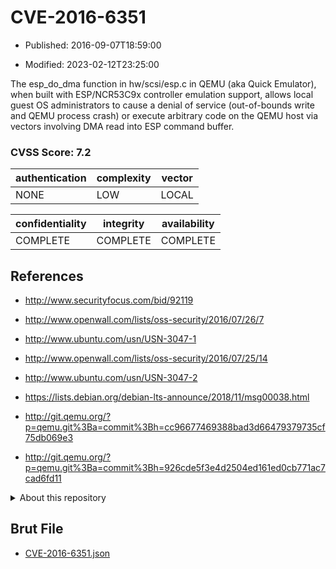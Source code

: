 # CVE-2016-6351

- Published: 2016-09-07T18:59:00

- Modified: 2023-02-12T23:25:00

The esp_do_dma function in hw/scsi/esp.c in QEMU (aka Quick Emulator), when built with ESP/NCR53C9x controller emulation support, allows local guest OS administrators to cause a denial of service (out-of-bounds write and QEMU process crash) or execute arbitrary code on the QEMU host via vectors involving DMA read into ESP command buffer.

### CVSS Score: **7.2**

| authentication | complexity | vector |
| --- | --- | --- |
| NONE | LOW | LOCAL |

| confidentiality | integrity | availability |
| --- | --- | --- |
| COMPLETE | COMPLETE | COMPLETE |

## References

* http://www.securityfocus.com/bid/92119

* http://www.openwall.com/lists/oss-security/2016/07/26/7

* http://www.ubuntu.com/usn/USN-3047-1

* http://www.openwall.com/lists/oss-security/2016/07/25/14

* http://www.ubuntu.com/usn/USN-3047-2

* https://lists.debian.org/debian-lts-announce/2018/11/msg00038.html

* http://git.qemu.org/?p=qemu.git%3Ba=commit%3Bh=cc96677469388bad3d66479379735cf75db069e3

* http://git.qemu.org/?p=qemu.git%3Ba=commit%3Bh=926cde5f3e4d2504ed161ed0cb771ac7cad6fd11

<details>
<summary>About this repository</summary> 

  This repository is part of the project [Live Hack CVE](https://github.com/Live-Hack-CVE). Main website can be found [www.live-hack.org](https://www.live-hack.org) 
  
  Made by [Sn0wAlice](https://github.com/Sn0wAlice) for the people that care about security and need to have a feed of the latest CVEs. Hope you enjoy it, don't forget to star the repo and follow me on [Twitter](https://twitter.com/Sn0wAlice) and [Github](https://github.com/Sn0wAlice). And that is my [personnal website](https://www.alice-snow.me/)

  - [Home Page](https://github.com/Live-Hack-CVE)
  - [Framework](https://github.com/Live-Hack-CVE/cve-framework)
  - [CVE database](https://github.com/Live-Hack-CVE/full_database)
  - [Changelog](https://github.com/Live-Hack-CVE/Changelog)
</details>

## Brut File

* [CVE-2016-6351.json](https://raw.githubusercontent.com/Live-Hack-CVE/full_database/main/cves/2016/CVE-2016-6351.json)

